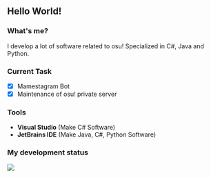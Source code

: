 ## **Hello World!**
### What's me?
I develop a lot of software related to osu! Specialized in C#, Java and Python.
### Current Task
- [x] Mamestagram Bot
- [x] Maintenance of osu! private server
### Tools
- **Visual Studio** (Make C# Software)
- **JetBrains IDE** (Make Java, C#, Python Software)
### My development status
<img src="https://github-readme-stats.vercel.app/api?username=mames1dev&show_icons=true&theme=react&count_private=true&include_all_commits=true">
